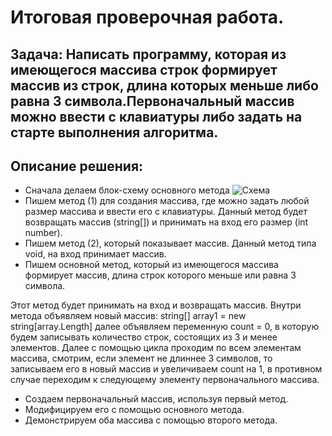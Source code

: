 # Итоговая проверочная работа.
## **Задача:** Написать программу, которая из имеющегося массива строк формирует массив из строк, длина которых меньше либо равна 3 символа.Первоначальный массив можно ввести с клавиатуры либо задать на старте выполнения алгоритма.

## **Описание решения**:
* Сначала делаем блок-схему основного метода ![Схема](Схема.jpg)
* Пишем метод (1) для создания массива, где можно задать любой размер массива и ввести его с клавиатуры. Данный метод будет возвращать массив (string[]) и принимать на вход его размер (int number).
* Пишем метод (2), который показывает массив. Данный метод типа void, на вход принимает массив.
* Пишем основной метод, который из имеющегося массива формирует массив, длина строк которого меньше или равна 3 символа. 

Этот метод будет принимать на вход и возвращать массив.
Внутри метода  объявляем новый массив:
string[] array1 = new string[array.Length]
далее объявляем переменную count = 0, в которую будем записывать количество строк, состоящих из 3 и менее элементов.
Далее с помощью цикла проходим по всем элементам массива, смотрим, если элемент не длиннее 3 символов, то записываем его в новый массив и увеличиваем count на 1, в противном случае переходим к следующему элементу первоначального массива.
* Создаем первоначальный массив, используя первый метод. 
* Модифицируем его с помощью основного метода.
* Демонстрируем оба массива с помощью второго метода.
